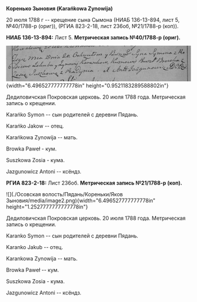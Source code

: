 **Коренько Зыновия (Karańkowa Zynowija)**

20 июля 1788 г -- крещение сына Сымона (НИАБ 136-13-894, лист 5,
№40/1788-р (ориг)), (РГИА 823-2-18, лист 236об, №21/1788-р (коп)).

**НИАБ 136-13-894:** Лист 5. **Метрическая запись №40/1788-р (ориг).**

![](./media/614cfea76786a60ec0bf56071c94a0442e4c713f.png){width="6.496527777777778in"
height="0.9521183289588802in"}

Дедиловичская Покровская церковь. 20 июля 1788 года. Метрическая запись
о крещении.

Karańko Symon -- сын родителей с деревни Пядань.

Karańko Jakow -- отец.

Karańkowa Zynowija -- мать.

Browka Paweł - кум.

Suszkowa Zosia - кума.

Jazgunowicz Antoni -- ксёндз.

**РГИА 823-2-18:** Лист 236об. **Метрическая запись №21/1788-р (коп).**

![](./Осовская волость/Пядань/Кореньки/Яков Зыновия/media/image2.png){width="6.496527777777778in"
height="1.2527777777777778in"}

Дедиловичская Покровская церковь. 20 июля 1788 года. Метрическая запись
о крещении.

Karanko Symon -- сын родителей с деревни Пядань.

Karanko Jakub -- отец.

Karankowa Zynowija -- мать.

Browka Paweł -- кум.

Suszkowa Zosia - кума.

Jazgunowicz Antoni -- ксёндз.
